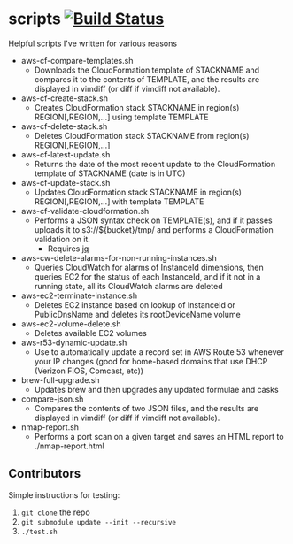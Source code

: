 # scripts [![Build Status](https://travis-ci.org/DrStrangepork/scripts.svg?branch=master)](https://travis-ci.org/DrStrangepork/scripts)

Helpful scripts I've written for various reasons

- aws-cf-compare-templates.sh
  - Downloads the CloudFormation template of STACKNAME and compares it to the contents of TEMPLATE, and the results are displayed in vimdiff (or diff if vimdiff not available).
- aws-cf-create-stack.sh
  - Creates CloudFormation stack STACKNAME in region(s) REGION[,REGION,...] using template TEMPLATE
- aws-cf-delete-stack.sh
  - Deletes CloudFormation stack STACKNAME from region(s) REGION[,REGION,...]
- aws-cf-latest-update.sh
  - Returns the date of the most recent update to the CloudFormation template of STACKNAME (date is in UTC)
- aws-cf-update-stack.sh
  - Updates CloudFormation stack STACKNAME in region(s) REGION[,REGION,...] with template TEMPLATE
- aws-cf-validate-cloudformation.sh
  - Performs a JSON syntax check on TEMPLATE(s), and if it passes uploads it to s3://\${bucket}/tmp/ and performs a CloudFormation validation on it.
    - Requires [jq](https://stedolan.github.io/jq/)
- aws-cw-delete-alarms-for-non-running-instances.sh
  - Queries CloudWatch for alarms of InstanceId dimensions, then queries EC2 for the status of each InstanceId, and if it not in a running state, all its CloudWatch alarms are deleted
- aws-ec2-terminate-instance.sh
  - Deletes EC2 instance based on lookup of InstanceId or PublicDnsName and deletes its rootDeviceName volume
- aws-ec2-volume-delete.sh
  - Deletes available EC2 volumes
- aws-r53-dynamic-update.sh
  - Use to automatically update a record set in AWS Route 53 whenever your IP changes (good for home-based domains that use DHCP (Verizon FIOS, Comcast, etc))
- brew-full-upgrade.sh
  - Updates brew and then upgrades any updated formulae and casks
- compare-json.sh
  - Compares the contents of two JSON files, and the results are displayed in vimdiff (or diff if vimdiff not available).
- nmap-report.sh
  - Performs a port scan on a given target and saves an HTML report to ./nmap-report.html

## Contributors

Simple instructions for testing:

1. `git clone` the repo
1. `git submodule update --init --recursive`
1. `./test.sh`
